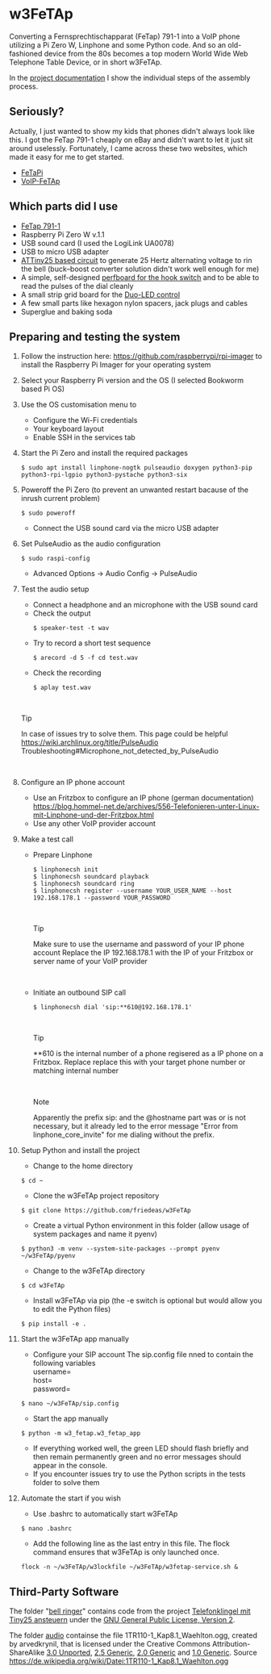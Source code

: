 # w3FeTAp
Converting a Fernsprechtischapparat (FeTap) 791-1 into a VoIP phone utilizing a Pi Zero W, Linphone and some Python code. And so an old-fashioned device from the 80s becomes a top modern World Wide Web Telephone Table Device, or in short w3FeTAp.

In the [project documentation](ProjectDocumentation.md) I show the individual steps of the assembly process.

## Seriously?
Actually, I just wanted to show my kids that phones didn't always look like this. I got the FeTap 791-1 cheaply on eBay and didn't want to let it just sit around uselessly. Fortunately, I came across these two websites, which made it easy for me to get started.
* [FeTaPi](https://git.kasiandras-dreams.de/Kasiandra/fetapi)
* [VoIP-FeTAp](https://wiki.lugsaar.de/projekte/ip-fetap)

## Which parts did I use
* [FeTap 791-1](https://de.wikipedia.org/wiki/Fernsprechtischapparat#FeTAp_79)
* Raspberry Pi Zero W v.1.1
* USB sound card (I used the LogiLink UA0078)
* USB to micro USB adapter
* [ATTiny25 based circuit](/doc/Circuits.md#bell-ringer-circuit) to generate 25 Hertz alternating voltage to rin the bell (buck–boost converter solution didn't work well enough for me)
* A simple, self-designed [perfboard for the hook switch](/doc/Circuits.md#hook-switch-circuit) and to be able to read the pulses of the dial cleanly
* A small strip grid board for the [Duo-LED control](/doc/Circuits.md#duo-led-control-circuit)
* A few small parts like hexagon nylon spacers, jack plugs and cables
* Superglue and baking soda

## Preparing and testing the system
1. Follow the instruction here: https://github.com/raspberrypi/rpi-imager to install the Raspberry Pi Imager for your operating system
2. Select your Raspberry Pi version and the OS (I selected Bookworm based Pi OS)
3. Use the OS customisation menu to
    * Configure the Wi-Fi credentials
    * Your keyboard layout
    * Enable SSH in the services tab
4. Start the Pi Zero and install the required packages
    ```Shell
    $ sudo apt install linphone-nogtk pulseaudio doxygen python3-pip python3-rpi-lgpio python3-pystache python3-six
    ```
5. Poweroff the Pi Zero (to prevent an unwanted restart bacause of the inrush current problem)
    ```Shell
    $ sudo poweroff
    ```
    * Connect the USB sound card via the micro USB adapter
7. Set PulseAudio as the audio configuration
    ```Shell
    $ sudo raspi-config
    ```
    * Advanced Options ->  Audio Config -> PulseAudio
8. Test the audio setup
    * Connect a headphone and an microphone with the USB sound card
    * Check the output
        ```Shell
        $ speaker-test -t wav
        ```
    * Try to record a short test sequence
        ```Shell
        $ arecord -d 5 -f cd test.wav 
        ```
    * Check the recording
        ```Shell
        $ aplay test.wav
        ```
        <br>

    > [!TIP]
    > In case of issues try to solve them. This page could be helpful https://wiki.archlinux.org/title/PulseAudio Troubleshooting#Microphone_not_detected_by_PulseAudio

    <br>
9. Configure an IP phone account
    * Use an Fritzbox to configure an IP phone (german documentation) https://blog.hommel-net.de/archives/556-Telefonieren-unter-Linux-mit-Linphone-und-der-Fritzbox.html
    * Use any other VoIP provider account
10. Make a test call
    * Prepare Linphone
        ```Shell
        $ linphonecsh init
        $ linphonecsh soundcard playback
        $ linphonecsh soundcard ring
        $ linphonecsh register --username YOUR_USER_NAME --host 192.168.178.1 --password YOUR_PASSWORD
        ```
        <br>

        > [!TIP]
        > Make sure to use the username and password of your IP phone account
        > Replace the IP 192.168.178.1 with the IP of your Fritzbox or server name of your VoIP provider

        <br>

    * Initiate an outbound SIP call
        ```Shell
        $ linphonecsh dial 'sip:**610@192.168.178.1'
        ```
        <br>

        > [!TIP]
        > **610 is the internal number of a phone regisered as a IP phone on a Fritzbox.
        > Replace replace this with your target phone number or matching internal number

        <br>

        > [!NOTE]
        > Apparently the prefix sip: and the @hostname part was or is not necessary, but it already led to the error message "Error from linphone_core_invite" for me dialing without the prefix. 
11. Setup Python and install the project
    * Change to the home directory
    ```Shell
    $ cd ~
    ```    
    * Clone the w3FeTAp project repository
    ```Shell
    $ git clone https://github.com/friedeas/w3FeTAp
    ```
    * Create a virtual Python environment in this folder (allow usage of system packages and name it pyenv)
    ```Shell
    $ python3 -m venv --system-site-packages --prompt pyenv ~/w3FeTAp/pyenv
    ```
    * Change to the w3FeTAp directory
    ```Shell
    $ cd w3FeTAp
    ```
    * Install w3FeTAp via pip (the -e switch is optional but would allow you to edit the Python files)
    ```Shell
    $ pip install -e .
    ```
12. Start the w3FeTAp app manually
    * Configure your SIP account
    The sip.config file nned to contain the following variables</br>
    username=</br>
    host=</br>
    password=</br>
    ```Shell
    $ nano ~/w3FeTAp/sip.config
    ```    
    * Start the app manually
    ```Shell
    $ python -m w3_fetap.w3_fetap_app
    ```
    * If everything worked well, the green LED should flash briefly and then remain permanently green and no error messages should appear in the console.
    * If you encounter issues try to use the Python scripts in the tests folder to solve them
13. Automate the start if you wish
    * Use .bashrc to automatically start w3FeTAp
    ```Shell
    $ nano .bashrc
    ```
    * Add the following line as the last entry in this file. The flock command ensures that w3FeTAp is only launched once.
    ```Shell
    flock -n ~/w3FeTAp/w3lockfile ~/w3FeTAp/w3fetap-service.sh &
    ```
    

## Third-Party Software
The folder "[bell ringer](bell%20ringer/)" contains code from the project [Telefonklingel mit Tiny25 ansteuern](https://www.mikrocontroller.net/topic/77664) under the [GNU General Public License, Version 2](https://www.gnu.org/licenses/old-licenses/gpl-2.0.html.en).

The folder [audio](audio/) containse the file 1TR110-1_Kap8.1_Waehlton.ogg, created by arvedkrynil, that is licensed under the Creative Commons Attribution-ShareAlike [3.0 Unported](https://creativecommons.org/licenses/by-sa/3.0/), [2.5 Generic](https://creativecommons.org/licenses/by-sa/2.5/), [2.0 Generic](https://creativecommons.org/licenses/by-sa/2.0/) and [1.0 Generic](https://creativecommons.org/licenses/by-sa/1.0/). Source https://de.wikipedia.org/wiki/Datei:1TR110-1_Kap8.1_Waehlton.ogg